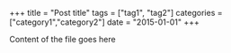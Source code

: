 +++
title     = "Post title"
tags    = ["tag1", "tag2"]
categories  = ["category1","category2"]
date    = "2015-01-01"
+++

Content of the file goes here
